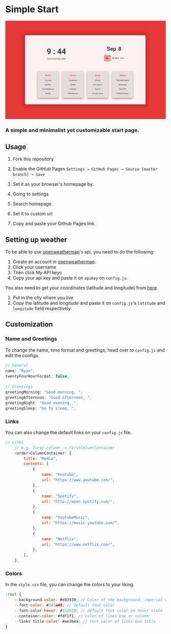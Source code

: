 # Simple Start

![Image](assets/img/preview.png)

### A simple and minimalist yet customizable start page.

## Usage

1. Fork this repository

2. Enable the GitHub Pages `Settings → GitHub Pages → Source [master branch] → Save`

3. Set it as your browser's homepage by:

4. Going to settings

5. Search homepage

6. Set it to custom url

7. Copy and paste your Github Pages link

## Setting up weather

To be able to use [openweathermap](https://openweathermap.org/)'s api, you need to do the following:

1. Create an account in [openweathermap](https://openweathermap.org/).
2. Click your username
3. Then click My API keys
4. Copy your api key and paste it on `apiKey` on `config.js`.

You also need to get your coordinates (latitude and longitude) from [here](https://www.latlong.net/).

1. Put in the city where you live
2. Copy the latitude and longitude and paste it on `config.js`'s `latitude` and `longitude` field respectively

## Customization

### Name and Greetings

To change the name, time format and greetings, head over to `config.js` and edit the configs.

```js
// General
name: "Ryan",
twentyFourHourFormat: false,

// Greetings
greetingMorning: "Good morning, ",
greetingAfternoon: "Good afternoon, ",
greetingNight: "Good evening, ",
greetingSleep: "Go to sleep, ",
```

### Links

You can also change the default links on your `config.js` file.

```js
// Links
	// e.g. first column -> firstColumnContainer
    <order>ColumnContainer: {
        title: "Media",
        contents: [
            {
                name: "Youtube",
                url: "https://www.youtube.com/",
            },
            {
                name: "Spotify",
                url: "http://open.spotify.com/",
            },
            {
                name: "YoutubeMusic",
                url: "https://music.youtube.com/",
            },
            {
                name: "Netflix",
                url: "https://www.netflix.com/",
            },
        ],
    },
```

### Colors

In the `style.css` file, you can change the colors to your liking.

```js
:root {
    --background-color: #e83939; // Color of the background, imperial red by default
    --font-color: #343a40; // default font color
    --font-color-hover: #212529; // default font color on hover state
    --container-color: #fdf1f1; // color of links box or column
    --links-title-color: #ee3b4a; // font color of links box title
}
```

